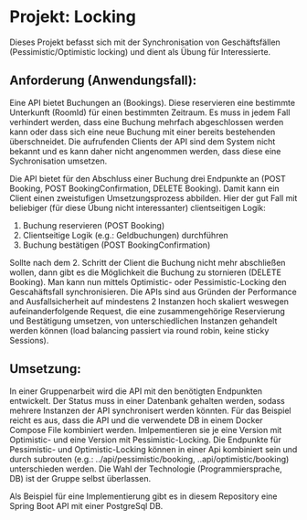 # Projekt: Locking

Dieses Projekt befasst sich mit der Synchronisation von Geschäftsfällen (Pessimistic/Optimistic locking) und dient als Übung für Interessierte.

## Anforderung (Anwendungsfall):
Eine API bietet Buchungen an (Bookings). Diese reservieren eine bestimmte Unterkunft (RoomId) für einen bestimmten Zeitraum. Es muss in jedem Fall verhindert werden, dass eine Buchung mehrfach abgeschlossen werden kann oder dass sich eine neue Buchung mit einer bereits bestehenden überschneidet. Die aufrufenden Clients der API sind dem System nicht bekannt und es kann daher nicht angenommen werden, dass diese eine Sychronisation umsetzen.

Die API bietet für den Abschluss einer Buchung drei Endpunkte an (POST Booking, POST BookingConfirmation, DELETE Booking). Damit kann ein Client einen zweistufigen Umsetzungsprozess abbilden. Hier der gut Fall mit beliebiger (für diese Übung nicht interessanter) clientseitigen Logik:

1. Buchung reservieren (POST Booking)
2. Clientseitige Logik (e.g.: Geldbuchungen) durchführen
3. Buchung bestätigen (POST BookingConfirmation)
   
Sollte nach dem 2. Schritt der Client die Buchung nicht mehr abschließen wollen, dann gibt es die Möglichkeit die Buchung zu stornieren (DELETE Booking).
Man kann nun mittels Optimistic- oder Pessimistic-Locking den Gescahäftsfall synchronisieren. Die APIs sind aus Gründen der Performance and Ausfallsicherheit auf mindestens 2 Instanzen hoch skaliert weswegen aufeinanderfolgende Request, die eine zusammengehörige Reservierung und Bestätigung umsetzen, von unterschiedlichen Instanzen gehandelt werden können (load balancing passiert via round robin, keine sticky Sessions).

## Umsetzung:
In einer Gruppenarbeit wird die API mit den benötigten Endpunkten entwickelt. Der Status muss in einer Datenbank gehalten werden, sodass mehrere Instanzen der API synchronisert werden könnten. Für das Beispiel reicht es aus, dass die API und die verwendete DB in einem Docker Compose File kombiniert werden.
Imlpementieren sie je eine Version mit Optimistic- und eine Version mit Pessimistic-Locking. Die Endpunkte für Pessimistic- und Optimistic-Locking können in einer Api kombiniert sein und durch subrouten (e.g.: ../api/pessimistic/booking,  ..api/optimistic/booking) unterschieden werden.
Die Wahl der Technologie (Programmiersprache, DB) ist der Gruppe selbst überlassen.

Als Beispiel für eine Implementierung gibt es in diesem Repository eine Spring Boot API mit einer PostgreSql DB.

